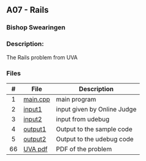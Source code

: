 ## A07 - Rails
### Bishop Swearingen
### Description: 

The Rails problem from UVA 

### Files

|   #   | File             | Description                                        |
| :---: | ---------------- | -------------------------------------------------- |
|   1   | [main.cpp](https://github.com/BishopSwearingen/4883-Prog-Tech/blob/main/Assignments/A06/main.cpp)         | main program     |
|   2   | [input1](https://github.com/BishopSwearingen/4883-Prog-Tech/blob/main/Assignments/A06/input1) | input given by Online Judge         |
|   3   | [input2](https://github.com/BishopSwearingen/4883-Prog-Tech/blob/main/Assignments/A06/input2) | input from udebug |
|   4   | [output1](https://github.com/BishopSwearingen/4883-Prog-Tech/blob/main/Assignments/A06/output1) | Output to the sample code |
|   5   | [output2](https://github.com/BishopSwearingen/4883-Prog-Tech/blob/main/Assignments/A06/output1) | Output to the udebug code |
|   66  | [UVA pdf](https://github.com/BishopSwearingen/4883-Prog-Tech/blob/main/Assignments/A06/10226.pdf) | PDF of the problem |


